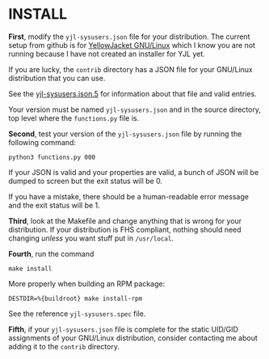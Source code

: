 INSTALL
=======

__First__, modify the `yjl-sysusers.json` file for your distribution.
The current setup from github is for [YellowJacket GNU/Linux](YJL-Notes.md)
which I know you are not running because I have not created an installer
for YJL yet.

If you are lucky, the `contrib` directory has a JSON file for your
GNU/Linux distribution that you can use.

See the [yjl-sysusers.json.5](docs/yjl-sysusers.json.5.md) for information
about that file and valid entries.

Your version must be named `yjl-sysusers.json` and in the source directory,
top level where the `functions.py` file is.

__Second__, test your version of the `yjl-sysusers.json` file by running
the following command:

    python3 functions.py 000

If your JSON is valid and your properties are valid, a bunch of JSON
will be dumped to screen but the exit status will be 0.

If you have a mistake, there should be a human-readable error message
and the exit status will be 1.

__Third__, look at the Makefile and change anything that is wrong for
your distribution. If your distribution is FHS compliant, nothing
should need changing *unless* you want stuff put in `/usr/local`.

__Fourth__, run the command

    make install

More properly when building an RPM package:

    DESTDIR=%{buildroot} make install-rpm

See the reference `yjl-sysusers.spec` file.

__Fifth__, if your `yjl-sysusers.json` file is complete for the
static UID/GID assignments of your GNU/Linux distribution, consider
contacting me about adding it to the `contrib` directory.
